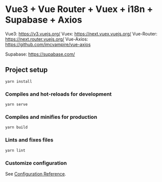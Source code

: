 # Vue3 + Vue Router + Vuex + i18n + Supabase + Axios

Vue3: https://v3.vuejs.org/
Vuex: https://next.vuex.vuejs.org/
Vue-Router: https://next.router.vuejs.org/
Vue-Axios: https://github.com/imcvampire/vue-axios

Supabase: https://supabase.com/


## Project setup
```
yarn install
```

### Compiles and hot-reloads for development
```
yarn serve
```

### Compiles and minifies for production
```
yarn build
```

### Lints and fixes files
```
yarn lint
```

### Customize configuration
See [Configuration Reference](https://cli.vuejs.org/config/).
